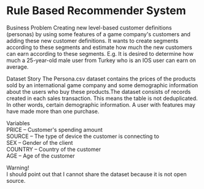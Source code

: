 # Rule Based Recommender System

Business Problem
Creating new level-based customer definitions (personas) by using some features of a game company's customers and adding these new customer definitions. It wants to create segments according to these segments and estimate how much the new customers can earn according to these segments. E.g. It is desired to determine how much a 25-year-old male user from Turkey who is an IOS user can earn on average.

Dataset Story
The Persona.csv dataset contains the prices of the products sold by an international game company and some demographic information about the users who buy these products.The dataset consists of records created in each sales transaction. This means the table is not deduplicated. In other words, certain demographic information. A user with features may have made more than one purchase.

Variables     
PRICE – Customer's spending amount        
SOURCE – The type of device the customer is connecting to     
SEX – Gender of the client    
COUNTRY – Country of the customer       
AGE – Age of the customer   

Warning!          
I should point out that I cannot share the dataset because it is not open source.
